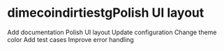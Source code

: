 # dimecoindirtiestgPolish UI layout
Add documentation
Polish UI layout
Update configuration
Change theme color
Add test cases
Improve error handling
